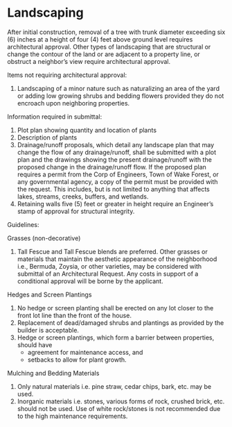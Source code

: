 # Landscaping

After initial construction, removal of a tree with trunk diameter exceeding six (6) inches at a height of four (4) feet above ground level requires architectural approval. Other types of landscaping that are structural or change the contour of the land or are adjacent to a property line, or obstruct a neighbor’s view require architectural approval.

Items not requiring architectural approval:
1. Landscaping of a minor nature such as naturalizing an area of the yard or adding low growing shrubs and bedding flowers provided they do not encroach upon neighboring properties.

Information required in submittal:
1. Plot plan showing quantity and location of plants
1. Description of plants
1. Drainage/runoff proposals, which detail any landscape plan that may change the flow of any
drainage/runoff, shall be submitted with a plot plan and the drawings showing the present
drainage/runoff with the proposed change in the drainage/runoff flow. If the proposed plan requires a
permit from the Corp of Engineers, Town of Wake Forest, or any governmental agency, a copy of the
permit must be provided with the request. This includes, but is not limited to anything that affects
lakes, streams, creeks, buffers, and wetlands.
1. Retaining walls five (5) feet or greater in height require an Engineer’s stamp of approval for structural integrity.

Guidelines:

Grasses (non-decorative)
1. Tall Fescue and Tall Fescue blends are preferred. Other grasses or materials that maintain the
aesthetic appearance of the neighborhood i.e., Bermuda, Zoysia, or other varieties, may be
considered with submittal of an Architectural Request. Any costs in support of a conditional approval
will be borne by the applicant.

Hedges and Screen Plantings
1. No hedge or screen planting shall be erected on any lot closer to the front lot line than the front of the house.
1. Replacement of dead/damaged shrubs and plantings as provided by the builder is acceptable.
1. Hedge or screen plantings, which form a barrier between properties, should have
    - agreement for maintenance access, and
    - setbacks to allow for plant growth.

Mulching and Bedding Materials
1. Only natural materials i.e. pine straw, cedar chips, bark, etc. may be used.
1. Inorganic materials i.e. stones, various forms of rock, crushed brick, etc. should not be used. Use of white rock/stones is not recommended due to the high maintenance requirements.
